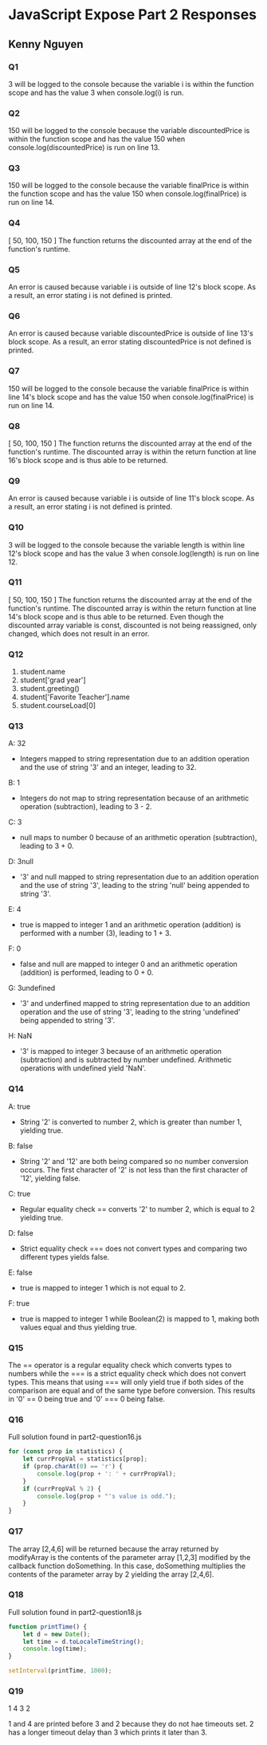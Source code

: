 # JavaScript Expose Part 2 Responses

## Kenny Nguyen

### Q1

3 will be logged to the console because the variable i is within the function scope and has the value 3 when console.log(i) is run.

### Q2

150 will be logged to the console because the variable discountedPrice is within the function scope and has the value 150 when console.log(discountedPrice) is run on line 13.

### Q3

150 will be logged to the console because the variable finalPrice is within the function scope and has the value 150 when console.log(finalPrice) is run on line 14.

### Q4

[ 50, 100, 150 ]
The function returns the discounted array at the end of the function's runtime.

### Q5

An error is caused because variable i is outside of line 12's block scope. As a result, an error stating i is not defined is printed.

### Q6

An error is caused because variable discountedPrice is outside of line 13's block scope. As a result, an error stating discountedPrice is not defined is printed.

### Q7

150 will be logged to the console because the variable finalPrice is within line 14's block scope and has the value 150 when console.log(finalPrice) is run on line 14.

### Q8

[ 50, 100, 150 ]
The function returns the discounted array at the end of the function's runtime.
The discounted array is within the return function at line 16's block scope and is thus able to be returned.

### Q9

An error is caused because variable i is outside of line 11's block scope. As a result, an error stating i is not defined is printed.

### Q10

3 will be logged to the console because the variable length is within line 12's block scope and has the value 3 when console.log(length) is run on line 12.

### Q11

[ 50, 100, 150 ]
The function returns the discounted array at the end of the function's runtime.
The discounted array is within the return function at line 14's block scope and is thus able to be returned.
Even though the discounted array variable is const, discounted is not being reassigned, only changed, which does not result in an error.

### Q12

1. student.name
2. student['grad year']
3. student.greeting()
4. student['Favorite Teacher'].name
5. student.courseLoad[0]

### Q13

A:  32

* Integers mapped to string representation due to an addition operation and the use of string '3' and an integer, leading to 32.

B:  1

* Integers do not map to string representation because of an arithmetic operation (subtraction), leading to 3 - 2.

C:  3

* null maps to number 0 because of an arithmetic operation (subtraction), leading to 3 + 0.

D:  3null

* '3' and null mapped to string representation due to an addition operation and the use of string '3', leading to the string 'null' being appended to string '3'.

E:  4

* true is mapped to integer 1 and an arithmetic operation (addition) is performed with a number (3), leading to 1 + 3.

F:  0

* false and null are mapped to integer 0 and an arithmetic operation (addition) is performed, leading to 0 + 0.

G:  3undefined

* '3' and underfined mapped to string representation due to an addition operation and the use of string '3', leading to the string 'undefined' being appended to string '3'.

H:  NaN

* '3' is mapped to integer 3 because of an arithmetic operation (subtraction) and is subtracted by number undefined. Arithmetic operations with undefined yield 'NaN'.

### Q14

A:  true

* String '2' is converted to number 2, which is greater than number 1, yielding true.

B:  false

* String '2' and '12' are both being compared so no number conversion occurs. The first character of '2' is not less than the first character of '12', yielding false.

C:  true

* Regular equality check == converts '2' to number 2, which is equal to 2 yielding true.

D:  false

* Strict equality check === does not convert types and comparing two different types yields false.

E:  false

* true is mapped to integer 1 which is not equal to 2.

F:  true

* true is mapped to integer 1 while Boolean(2) is mapped to 1, making both values equal and thus yielding true.

### Q15

The == operator is a regular equality check which converts types to numbers while the === is a strict equality check which does not convert types. This means that using === will only yield true if both sides of the comparison are equal and of the same type before conversion. This results in '0' == 0 being true and '0' === 0 being false.

### Q16

Full solution found in part2-question16.js

```js
for (const prop in statistics) {
    let currPropVal = statistics[prop];
    if (prop.charAt(0) == 'r') {
        console.log(prop + ': ' + currPropVal);
    }
    if (currPropVal % 2) {
        console.log(prop + "'s value is odd.");
    }
}
```

### Q17

The array [2,4,6] will be returned because the array returned by modifyArray is the contents of the parameter array [1,2,3] modified by the callback function doSomething. In this case, doSomething multiplies the contents of the parameter array by 2 yielding the array [2,4,6].

### Q18

Full solution found in part2-question18.js

```js
function printTime() {
    let d = new Date();
    let time = d.toLocaleTimeString();
    console.log(time);
}

setInterval(printTime, 1000);
```

### Q19

1
4
3
2

1 and 4 are printed before 3 and 2 because they do not hae timeouts set. 2 has a longer timeout delay than 3 which prints it later than 3.
